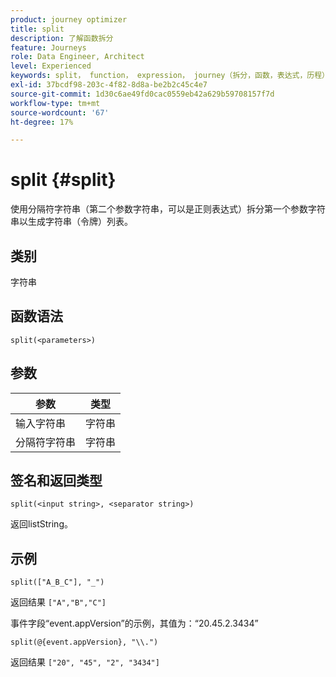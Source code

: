 ```yaml
---
product: journey optimizer
title: split
description: 了解函数拆分
feature: Journeys
role: Data Engineer, Architect
level: Experienced
keywords: split， function， expression， journey（拆分，函数，表达式，历程）
exl-id: 37bcdf98-203c-4f82-8d8a-be2b2c45c4e7
source-git-commit: 1d30c6ae49fd0cac0559eb42a629b59708157f7d
workflow-type: tm+mt
source-wordcount: '67'
ht-degree: 17%

---
```


# split {#split}

使用分隔符字符串（第二个参数字符串，可以是正则表达式）拆分第一个参数字符串以生成字符串（令牌）列表。

## 类别

字符串

## 函数语法

`split(<parameters>)`

## 参数

| 参数 | 类型 |
|-----------|------------------|
| 输入字符串 | 字符串 |
| 分隔符字符串 | 字符串 |

## 签名和返回类型

`split(<input string>, <separator string>)`

返回listString。

## 示例

`split(["A_B_C"], "_")`

返回结果 `["A","B","C"]`

事件字段“event.appVersion”的示例，其值为：“20.45.2.3434”

`split(@{event.appVersion}, "\\.")`

返回结果 `["20", "45", "2", "3434"]`
